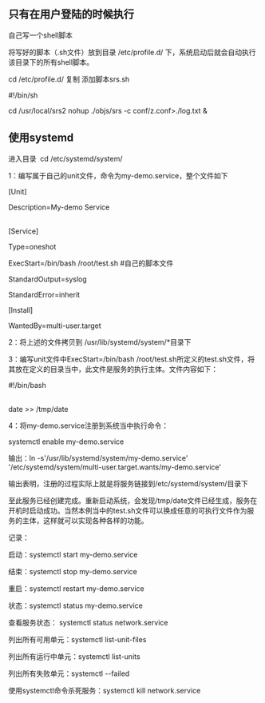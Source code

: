 
## 只有在用户登陆的时候执行
自己写一个shell脚本

将写好的脚本（.sh文件）放到目录 /etc/profile.d/ 下，系统启动后就会自动执行该目录下的所有shell脚本。

cd /etc/profile.d/
复制
添加脚本srs.sh

#!/bin/sh

cd /usr/local/srs2
nohup ./objs/srs -c conf/z.conf>./log.txt &


## 使用systemd
进入目录  cd /etc/systemd/system/

1：编写属于自己的unit文件，命令为my-demo.service，整个文件如下

[Unit]

Description=My-demo Service                                                                                   

[Service]

Type=oneshot

ExecStart=/bin/bash /root/test.sh #自己的脚本文件

StandardOutput=syslog

StandardError=inherit

[Install]

WantedBy=multi-user.target

2：将上述的文件拷贝到 /usr/lib/systemd/system/*目录下

3：编写unit文件中ExecStart=/bin/bash /root/test.sh所定义的test.sh文件，将其放在定义的目录当中，此文件是服务的执行主体。文件内容如下：

#!/bin/bash                                                                                                                                       

date >> /tmp/date

4：将my-demo.service注册到系统当中执行命令：

systemctl enable my-demo.service

输出：ln -s'/usr/lib/systemd/system/my-demo.service' '/etc/systemd/system/multi-user.target.wants/my-demo.service'

输出表明，注册的过程实际上就是将服务链接到/etc/systemd/system/目录下

至此服务已经创建完成。重新启动系统，会发现/tmp/date文件已经生成，服务在开机时启动成功。当然本例当中的test.sh文件可以换成任意的可执行文件作为服务的主体，这样就可以实现各种各样的功能。

记录：

启动：systemctl start my-demo.service

结束：systemctl stop my-demo.service

重启：systemctl restart my-demo.service

状态：systemctl status my-demo.service

查看服务状态： systemctl status network.service

列出所有可用单元：systemctl list-unit-files

列出所有运行中单元：systemctl list-units

列出所有失败单元：systemctl --failed

使用systemctl命令杀死服务：systemctl kill network.service 

